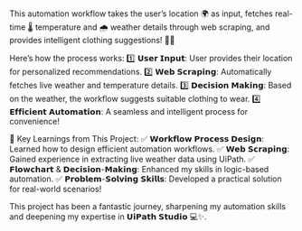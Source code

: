 This automation workflow takes the user’s location 🌍 as input, fetches real-time 🌡️ temperature and 🌧️ weather details through web scraping, and provides intelligent clothing suggestions! 🧳👕

Here’s how the process works:
1️⃣ 𝗨𝘀𝗲𝗿 𝗜𝗻𝗽𝘂𝘁: User provides their location for personalized recommendations.
2️⃣ 𝗪𝗲𝗯 𝗦𝗰𝗿𝗮𝗽𝗶𝗻𝗴: Automatically fetches live weather and temperature details.
3️⃣ 𝗗𝗲𝗰𝗶𝘀𝗶𝗼𝗻 𝗠𝗮𝗸𝗶𝗻𝗴: Based on the weather, the workflow suggests suitable clothing to wear.
4️⃣ 𝗘𝗳𝗳𝗶𝗰𝗶𝗲𝗻𝘁 𝗔𝘂𝘁𝗼𝗺𝗮𝘁𝗶𝗼𝗻: A seamless and intelligent process for convenience!

🧠 Key Learnings from This Project:
✅ 𝗪𝗼𝗿𝗸𝗳𝗹𝗼𝘄 𝗣𝗿𝗼𝗰𝗲𝘀𝘀 𝗗𝗲𝘀𝗶𝗴𝗻: Learned how to design efficient automation workflows.
✅ 𝗪𝗲𝗯 𝗦𝗰𝗿𝗮𝗽𝗶𝗻𝗴: Gained experience in extracting live weather data using UiPath.
✅ 𝗙𝗹𝗼𝘄𝗰𝗵𝗮𝗿𝘁 & 𝗗𝗲𝗰𝗶𝘀𝗶𝗼𝗻-𝗠𝗮𝗸𝗶𝗻𝗴: Enhanced my skills in logic-based automation.
✅ 𝗣𝗿𝗼𝗯𝗹𝗲𝗺-𝗦𝗼𝗹𝘃𝗶𝗻𝗴 𝗦𝗸𝗶𝗹𝗹𝘀: Developed a practical solution for real-world scenarios!

This project has been a fantastic journey, sharpening my automation skills and deepening my expertise in 𝗨𝗶𝗣𝗮𝘁𝗵 𝗦𝘁𝘂𝗱𝗶𝗼 💻✨.
